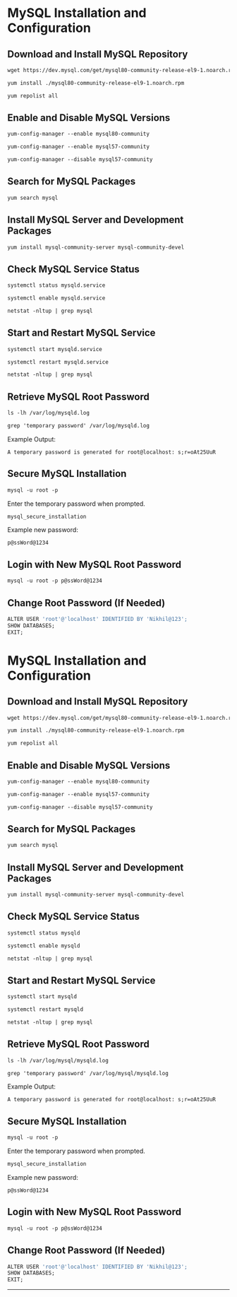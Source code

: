
# MySQL Installation and Configuration

## Download and Install MySQL Repository
```apache
wget https://dev.mysql.com/get/mysql80-community-release-el9-1.noarch.rpm
```
```apache
yum install ./mysql80-community-release-el9-1.noarch.rpm
```
```apache
yum repolist all
```

## Enable and Disable MySQL Versions
```apache
yum-config-manager --enable mysql80-community
```
```apache
yum-config-manager --enable mysql57-community
```
```apache
yum-config-manager --disable mysql57-community
```

## Search for MySQL Packages
```apache
yum search mysql
```

## Install MySQL Server and Development Packages
```apache
yum install mysql-community-server mysql-community-devel
```

## Check MySQL Service Status
```apache
systemctl status mysqld.service
```
```apache
systemctl enable mysqld.service
```
```apache
netstat -nltup | grep mysql
```

## Start and Restart MySQL Service
```apache
systemctl start mysqld.service
```
```apache
systemctl restart mysqld.service
```
```apache
netstat -nltup | grep mysql
```

## Retrieve MySQL Root Password
```apache
ls -lh /var/log/mysqld.log
```
```apache
grep 'temporary password' /var/log/mysqld.log
```
Example Output:
```
A temporary password is generated for root@localhost: s;r=oAt25UuR
```

## Secure MySQL Installation
```apache
mysql -u root -p
```
Enter the temporary password when prompted.
```apache
mysql_secure_installation
```
Example new password:
```
p@ssWord@1234
```

## Login with New MySQL Root Password
```apache
mysql -u root -p p@ssWord@1234
```

## Change Root Password (If Needed)
```apache
ALTER USER 'root'@'localhost' IDENTIFIED BY 'Nikhil@123';
SHOW DATABASES;
EXIT;
```




# MySQL Installation and Configuration

## Download and Install MySQL Repository
```apache
wget https://dev.mysql.com/get/mysql80-community-release-el9-1.noarch.rpm
```
```apache
yum install ./mysql80-community-release-el9-1.noarch.rpm
```
```apache
yum repolist all
```

## Enable and Disable MySQL Versions
```apache
yum-config-manager --enable mysql80-community
```
```apache
yum-config-manager --enable mysql57-community
```
```apache
yum-config-manager --disable mysql57-community
```

## Search for MySQL Packages
```apache
yum search mysql
```

## Install MySQL Server and Development Packages
```apache
yum install mysql-community-server mysql-community-devel
```

## Check MySQL Service Status
```apache
systemctl status mysqld
```
```apache
systemctl enable mysqld
```
```apache
netstat -nltup | grep mysql
```

## Start and Restart MySQL Service
```apache
systemctl start mysqld
```
```apache
systemctl restart mysqld
```
```apache
netstat -nltup | grep mysql
```

## Retrieve MySQL Root Password
```apache
ls -lh /var/log/mysql/mysqld.log
```
```apache
grep 'temporary password' /var/log/mysql/mysqld.log
```
Example Output:
```
A temporary password is generated for root@localhost: s;r=oAt25UuR
```

## Secure MySQL Installation
```apache
mysql -u root -p
```
Enter the temporary password when prompted.
```apache
mysql_secure_installation
```
Example new password:
```
p@ssWord@1234
```

## Login with New MySQL Root Password
```apache
mysql -u root -p p@ssWord@1234
```

## Change Root Password (If Needed)
```apache
ALTER USER 'root'@'localhost' IDENTIFIED BY 'Nikhil@123';
SHOW DATABASES;
EXIT;
```
---

